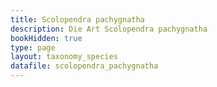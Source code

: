 ```yaml
---
title: Scolopendra pachygnatha
description: Die Art Scolopendra pachygnatha
bookHidden: true
type: page
layout: taxonomy_species
datafile: scolopendra_pachygnatha
---
```


